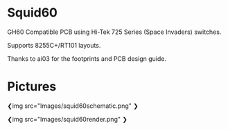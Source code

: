 # Squid60
GH60 Compatible PCB using Hi-Tek 725 Series (Space Invaders) switches.

Supports 8255C+/RT101 layouts.

Thanks to ai03 for the footprints and PCB design guide.

# Pictures
❮img src="Images/squid60schematic.png" ❯

❮img src="Images/squid60render.png" ❯

